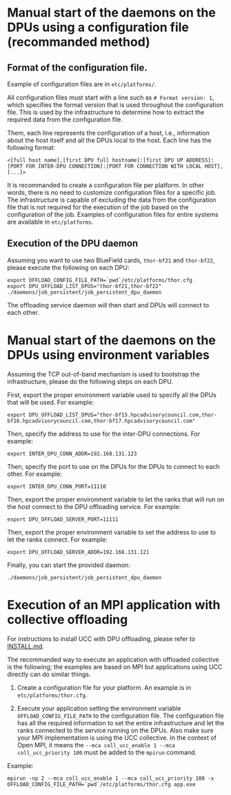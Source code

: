 # Manual start of the daemons on the DPUs using a configuration file (recommanded method)

## Format of the configuration file.

Example of configuration files are in `etc/platforms/`.

All configuration files must start with a line such as `# Format version: 1`, which specifies the format version that is used throughout the configuration file.
This is used by the infrastructure to determine how to extract the required data from the configuration file.

Them, each line represents the configuration of a host, i.e., information about the host itself and all the DPUs local to the host.
Each line has the following format:
```
<[full host name],[first DPU full hostname]:[first DPU UP ADDRESS]:[PORT FOR INTER-DPU CONNECTION]:[PORT FOR CONNECTION WITH LOCAL HOST],[...]>
```

It is recommanded to create a configuration file per platform. In other words, there is no need to customize configuration files for a specific job.
The infrastructure is capable of excluding the data from the configuration file that is not required for the execution of the job based on the configuration of the job.
Examples of configuration files for entire systems are available in `etc/platforms`.

## Execution of the DPU daemon

Assuming you want to use two BlueField cards, `thor-bf21` and `thor-bf22`, please execute the following on each DPU:
```
export OFFLOAD_CONFIG_FILE_PATH=`pwd`/etc/platforms/thor.cfg
export DPU_OFFLOAD_LIST_DPUS="thor-bf21,thor-bf22"
./daemons/job_persistent/job_persistent_dpu_daemon
```
The offloading service daemon will then start and DPUs will connect to each other.

# Manual start of the daemons on the DPUs using environment variables

Assuming the TCP out-of-band mechanism is used to bootstrap the infrastructure, please do the following steps on each DPU.

First, export the proper environment variable used to specify all the DPUs that will be used. For example:

```
export DPU_OFFLOAD_LIST_DPUS="thor-bf15.hpcadvisorycouncil.com,thor-bf16.hpcadvisorycouncil.com,thor-bf17.hpcadvisorycouncil.com"
```

Then, specify the address to use for the inter-DPU connections. For example:

```
export INTER_DPU_CONN_ADDR=192.168.131.123
```

Then, specify the port to use on the DPUs for the DPUs to connect to each other. For example:

```
export INTER_DPU_CONN_PORT=11110
```

Then, export the proper environment variable to let the ranks that will run on the host connect to the DPU offloading service. For example:

```
export DPU_OFFLOAD_SERVER_PORT=11111
```

Then, export the proper environment variable to set the address to use to let the ranks connect. For example:

```
export DPU_OFFLOAD_SERVER_ADDR=192.168.131.121
```

Finally, you can start the provided daemon:

```
./daemons/job_persistent/job_persistent_dpu_daemon
```

# Execution of an MPI application with collective offloading

For instructions to install UCC with DPU offloading, please refer to [INSTALL.md](./INSTALL.md).

The recommanded way to execute an application with offloaded collective is the following; the examples are based on MPI but applications using UCC directly can do similar things.

1. Create a configuration file for your platform. An example is in `etc/platforms/thor.cfg`.

2. Execute your application setting the environment variable `OFFLOAD_CONFIG_FILE_PATH` to the configuration file. The configuration file has all the required information to set the entire infrastructure and let the ranks connected to the service running on the DPUs. Also make sure your MPI implementation is using the UCC collective. In the context of Open MPI, it means the `--mca coll_ucc_enable 1 --mca coll_ucc_priority 100` must be added to the `mpirun` command.

Example:
```
mpirun -np 2 --mca coll_ucc_enable 1 --mca coll_ucc_priority 100 -x OFFLOAD_CONFIG_FILE_PATH=`pwd`/etc/platforms/thor.cfg app.exe
```
